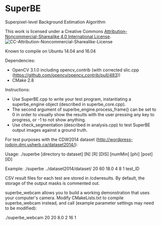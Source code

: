 # SuperBE
Superpixel-level Background Estimation Algorithm

This work is licensed under a Creative Commons [Attribution-Noncommercial-Sharealike 4.0 International License](https://creativecommons.org/licenses/by-nc-sa/4.0/).
![CC-Attribution-Noncommercial-Sharealike-License](http://creativecommons.org.nz/wp-content/uploads/2012/05/by-nc-sa1.png)

Known to compile on Ubuntu 14.04 and 16.04

Dependencies:
- OpenCV 3.1.0 including opencv_contrib (with corrected slic.cpp (https://github.com/opencv/opencv_contrib/pull/483))
- CMake 2.8

Instructions:
- Use SuperBE.cpp to write your test program, instantiating a superbe_engine object (described in superbe_core.cpp).
- The second argument of superbe_engine.process_frame() can be set to 0 in order to visually show the results with the user pressing any key to progress, or -1 to not show anything.
- Use check_segmentation (described in analysis.cpp) to test SuperBE output images against a ground truth.

For test purposes with the CDW2014 dataset (http://wordpress-jodoin.dmi.usherb.ca/dataset2014/):

Usage: ./superbe [directory to dataset] [N] [R] [DIS] [numMin] [phi] [post] [ID]

Example: ./superbe ../dataset2014/dataset/ 20 60 18.0 4 8 1 test_ID

CSV result files for each test are stored in /cdwresults. By default, the storage of the output masks is commented out.

superbe_webcam allows you to build a working demonstration that uses your computer's camera. Modify CMakeLists.txt to compile superbe_webcam instead, and call (example parameter settings may need to be modified):

./superbe_webcam 20 20 8.0 2 16 1